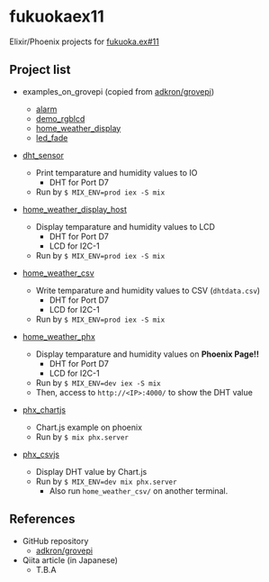 # fukuokaex11

Elixir/Phoenix projects for [fukuoka.ex#11](https://fukuokaex.connpass.com/event/87241/)

## Project list

- examples_on_grovepi (copied from [adkron/grovepi](https://github.com/adkron/grovepi))
  - [alarm](./examples_on_grovepi/alarm)
  - [demo_rgblcd](./examples_on_grovepi/demo_rgblcd)
  - [home_weather_display](./examples_on_grovepi/home_weather_display)
  - [led_fade](./examples_on_grovepi/led_fade)
- [dht_sensor](./dht_sensor)
  - Print temparature and humidity values to IO
    - DHT for Port D7
  - Run by `$ MIX_ENV=prod iex -S mix`
- [home_weather_display_host](./home_weather_display_host)
  - Display temparature and humidity values to LCD
    - DHT for Port D7
    - LCD for I2C-1
  - Run by `$ MIX_ENV=prod iex -S mix`
- [home_weather_csv](./home_weather_csv)
  - Write temparature and humidity values to CSV (`dhtdata.csv`)
    - DHT for Port D7
    - LCD for I2C-1
  - Run by `$ MIX_ENV=prod iex -S mix`
- [home_weather_phx](./home_weather_phx)
  - Display temparature and humidity values on **Phoenix Page!!**
    - DHT for Port D7
    - LCD for I2C-1
  - Run by `$ MIX_ENV=dev iex -S mix`
  - Then, access to `http://<IP>:4000/` to show the DHT value

- [phx_chartjs](./phx_chartjs)
  - Chart.js example on phoenix
  - Run by `$ mix phx.server`
- [phx_csvjs](./phx_csvjs)
  - Display DHT value by Chart.js
  - Run by `$ MIX_ENV=dev mix phx.server`
    - Also run `home_weather_csv/` on another terminal.


## References

- GitHub repository
  - [adkron/grovepi](https://github.com/adkron/grovepi)
- Qiita article (in Japanese)
  - T.B.A


